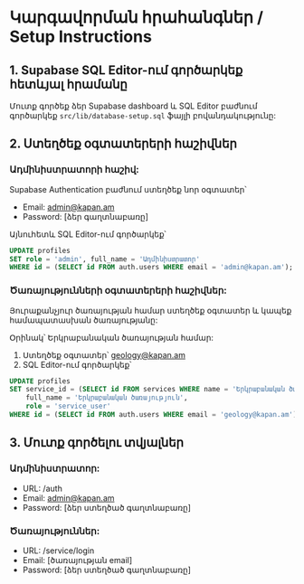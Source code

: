 # Կարգավորման հրահանգներ / Setup Instructions

## 1. Supabase SQL Editor-ում գործարկեք հետևյալ հրամանը

Մուտք գործեք ձեր Supabase dashboard և SQL Editor բաժնում գործարկեք `src/lib/database-setup.sql` ֆայլի բովանդակությունը:

## 2. Ստեղծեք օգտատերերի հաշիվներ

### Ադմինիստրատորի հաշիվ:
Supabase Authentication բաժնում ստեղծեք նոր օգտատեր՝
- Email: admin@kapan.am
- Password: [ձեր գաղտնաբառը]

Այնուհետև SQL Editor-ում գործարկեք՝
```sql
UPDATE profiles 
SET role = 'admin', full_name = 'Ադմինիստրատոր'
WHERE id = (SELECT id FROM auth.users WHERE email = 'admin@kapan.am');
```

### Ծառայությունների օգտատերերի հաշիվներ:
Յուրաքանչյուր ծառայության համար ստեղծեք օգտատեր և կապեք համապատասխան ծառայությանը:

Օրինակ՝ Երկրաբանական ծառայության համար:
1. Ստեղծեք օգտատեր՝ geology@kapan.am
2. SQL Editor-ում գործարկեք՝
```sql
UPDATE profiles 
SET service_id = (SELECT id FROM services WHERE name = 'Երկրաբանական ծառայություն'),
    full_name = 'Երկրաբանական ծառայություն',
    role = 'service_user'
WHERE id = (SELECT id FROM auth.users WHERE email = 'geology@kapan.am');
```

## 3. Մուտք գործելու տվյալներ

### Ադմինիստրատոր:
- URL: /auth
- Email: admin@kapan.am
- Password: [ձեր ստեղծած գաղտնաբառը]

### Ծառայություններ:
- URL: /service/login
- Email: [ծառայության email]
- Password: [ձեր ստեղծած գաղտնաբառը]